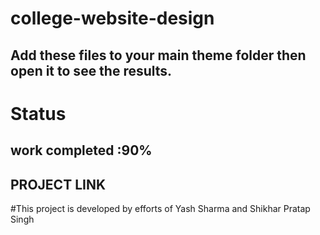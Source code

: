 # college-website-design
## Add these files to your main theme folder then open it to see the results.
# Status
## work completed :90%
## PROJECT LINK
#This project is developed by efforts of Yash Sharma and Shikhar Pratap Singh 
